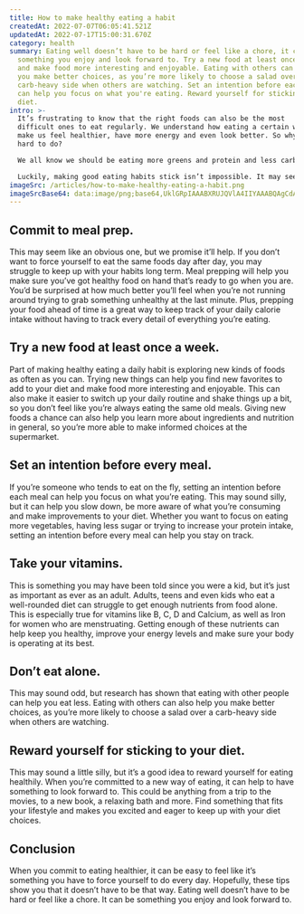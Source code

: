 ```yaml
---
title: How to make healthy eating a habit
createdAt: 2022-07-07T06:05:41.521Z
updatedAt: 2022-07-17T15:00:31.670Z
category: health
summary: Eating well doesn’t have to be hard or feel like a chore, it can be
  something you enjoy and look forward to. Try a new food at least once a week
  and make food more interesting and enjoyable. Eating with others can also help
  you make better choices, as you’re more likely to choose a salad over a
  carb-heavy side when others are watching. Set an intention before each meal
  can help you focus on what you're eating. Reward yourself for sticking to your
  diet.
intro: >-
  It’s frustrating to know that the right foods can also be the most
  difficult ones to eat regularly. We understand how eating a certain way can
  make us feel healthier, have more energy and even look better. So why is it so
  hard to do?

  We all know we should be eating more greens and protein and less carbs, sugar and fat… but then life happens. A busy schedule, cravings for unhealthy snacks or just the typical difficulties of adulting in general all contribute to the fact that we simply don’t eat as well as we know we should. 

  Luckily, making good eating habits stick isn’t impossible. It may seem like something you have to force on yourself every day, but there are things you can do to help make it easier over time. Here are some ways to help you develop healthy eating habits that last a lifetime.
imageSrc: /articles/how-to-make-healthy-eating-a-habit.png
imageSrcBase64: data:image/png;base64,UklGRpIAAABXRUJQVlA4IIYAAABQAgCdASoKAAoAAUAmJbACdLoAAv45f1iFk4AA/soJeg4k+eDInlwB0zqAzZ0Qs1f/wMkcQr2+PrV7tNDf+rAq9hWRPyqmBGcxPP9TleCibEKtrDXtslhCZj/5jNUqEOXcd/4YeqMMao/yHZ91b5nv/wZx+ERPJ7wNg64j4t2b5iql06AAAA==
---
```


## Commit to meal prep.

This may seem like an obvious one, but we promise it’ll help. If you don’t want to force yourself to eat the same foods day after day, you may struggle to keep up with your habits long term. Meal prepping will help you make sure you’ve got healthy food on hand that’s ready to go when you are. You’d be surprised at how much better you’ll feel when you’re not running around trying to grab something unhealthy at the last minute. Plus, prepping your food ahead of time is a great way to keep track of your daily calorie intake without having to track every detail of everything you’re eating.

## Try a new food at least once a week.

Part of making healthy eating a daily habit is exploring new kinds of foods as often as you can. Trying new things can help you find new favorites to add to your diet and make food more interesting and enjoyable. This can also make it easier to switch up your daily routine and shake things up a bit, so you don’t feel like you’re always eating the same old meals. Giving new foods a chance can also help you learn more about ingredients and nutrition in general, so you’re more able to make informed choices at the supermarket.

## Set an intention before every meal.

If you’re someone who tends to eat on the fly, setting an intention before each meal can help you focus on what you’re eating. This may sound silly, but it can help you slow down, be more aware of what you’re consuming and make improvements to your diet. Whether you want to focus on eating more vegetables, having less sugar or trying to increase your protein intake, setting an intention before every meal can help you stay on track.

## Take your vitamins.

This is something you may have been told since you were a kid, but it’s just as important as ever as an adult. Adults, teens and even kids who eat a well-rounded diet can struggle to get enough nutrients from food alone. This is especially true for vitamins like B, C, D and Calcium, as well as Iron for women who are menstruating. Getting enough of these nutrients can help keep you healthy, improve your energy levels and make sure your body is operating at its best.

## Don’t eat alone.

This may sound odd, but research has shown that eating with other people can help you eat less. Eating with others can also help you make better choices, as you’re more likely to choose a salad over a carb-heavy side when others are watching.

## Reward yourself for sticking to your diet.

This may sound a little silly, but it’s a good idea to reward yourself for eating healthily. When you’re committed to a new way of eating, it can help to have something to look forward to. This could be anything from a trip to the movies, to a new book, a relaxing bath and more. Find something that fits your lifestyle and makes you excited and eager to keep up with your diet choices.

## Conclusion

When you commit to eating healthier, it can be easy to feel like it’s something you have to force yourself to do every day. Hopefully, these tips show you that it doesn’t have to be that way. Eating well doesn’t have to be hard or feel like a chore. It can be something you enjoy and look forward to.

